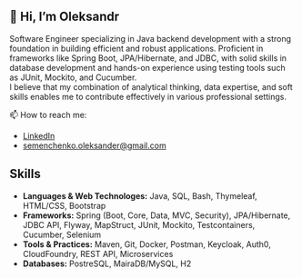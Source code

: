 ## 👋 Hi, I’m Oleksandr
Software Engineer specializing in Java backend development with a strong foundation in building efficient and robust applications. Proficient in frameworks like Spring Boot, JPA/Hibernate, and JDBC, with solid skills in database development and hands-on experience using testing tools such as JUnit, Mockito, and Cucumber.  
I believe that my combination of analytical thinking, data expertise, and soft skills enables me to contribute effectively in various professional settings.

📫 How to reach me:
- [LinkedIn](https://www.linkedin.com/in/oleksandr-semenchenko/)
- [semenchenko.oleksander@gmail.com](semenchenko.oleksander@gmail.com)

## Skills
- **Languages & Web Technologes:** Java, SQL, Bash, Thymeleaf, HTML/CSS, Bootstrap
- **Frameworks:** Spring (Boot, Core, Data, MVC, Security), JPA/Hibernate, JDBC API, Flyway, MapStruct, JUnit, Mockito, Testcontainers, Cucumber, Selenium
- **Tools & Practices:** Maven, Git, Docker, Postman, Keycloak, Auth0, CloudFoundry, REST API, Microservices
- **Databases:** PostreSQL, MairaDB/MySQL, H2

